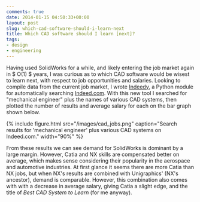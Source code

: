 ```yaml
---
comments: true
date: 2014-01-15 04:50:33+00:00
layout: post
slug: which-cad-software-should-i-learn-next
title: Which CAD software should I learn [next]?
tags:
- design
- engineering
---
```


Having used SolidWorks for a while, and likely entering the job market again in $ O(1) $ years, I was curious as to which CAD software would be wisest to learn next, with respect to job opportunities and salaries. Looking to compile data from the current job market, I wrote [Indeedy](https://github.com/petebachant/Indeedy), a Python module for automatically searching [Indeed.com](http://indeed.com). With this new tool I searched for "mechanical engineer" plus the names of various CAD systems, then plotted the number of results and average salary for each on the bar graph shown below.

{% include figure.html src="/images/cad_jobs.png" caption="Search results for 'mechanical engineer' plus various CAD systems on Indeed.com." width="90%" %}


From these results we can see demand for SolidWorks is dominant by a large margin. However, Catia and NX skills are compensated better on average, which makes sense considering their popularity in the aerospace and automotive industries. At first glance it seems there are more Catia than NX jobs, but when NX's results are combined with Unigraphics' (NX's ancestor), demand is comparable. However, this combination also comes with with a decrease in average salary, giving Catia a slight edge, and the title of _Best CAD System to Learn_ (for me anyway).
